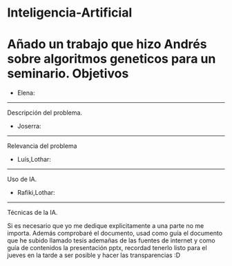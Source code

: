 # Inteligencia-Artificial
Añado un trabajo que hizo Andrés sobre algoritmos geneticos para un seminario.
Objetivos
=========
* Elena: 
--------
Descripción del problema.

* Joserra: 
----------
Relevancia del problema

* Luís,Lothar:
--------------
 Uso de IA.

* Rafiki,Lothar: 
----------------
Técnicas de la IA.

Si es necesario que yo me dedique explicitamente a una parte no me importa. Además comprobaré el documento, usad como guía el documento que he subido llamado tesis ademañas de las fuentes de internet y como guía de contenidos la presentación pptx, recordad tenerlo listo para el jueves en la tarde a ser posible y hacer las transparencias :D
